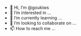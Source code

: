 - 👋 Hi, I’m @goukiws
- 👀 I’m interested in ...
- 🌱 I’m currently learning ...
- 💞️ I’m looking to collaborate on ...
- 📫 How to reach me ...

<!---
goukiws/goukiws is a ✨ special ✨ repository because its `README.md` (this file) appears on your GitHub profile.
You can click the Preview link to take a look at your changes.
--->
